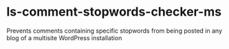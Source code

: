 # ls-comment-stopwords-checker-ms
 Prevents comments containing specific stopwords from being posted in any blog of a multisite WordPress installation
